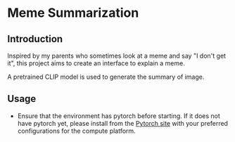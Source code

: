 # Meme Summarization

## Introduction

Inspired by my parents who sometimes look at a meme and say "I don't get it", this project aims to create an interface to explain a meme.

A pretrained CLIP model is used to generate the summary of image.

## Usage
* Ensure that the environment has pytorch before starting. If it does not have pytorch yet, please install from the [Pytorch site](https://pytorch.org/get-started/locally/) with your preferred configurations for the compute platform.
